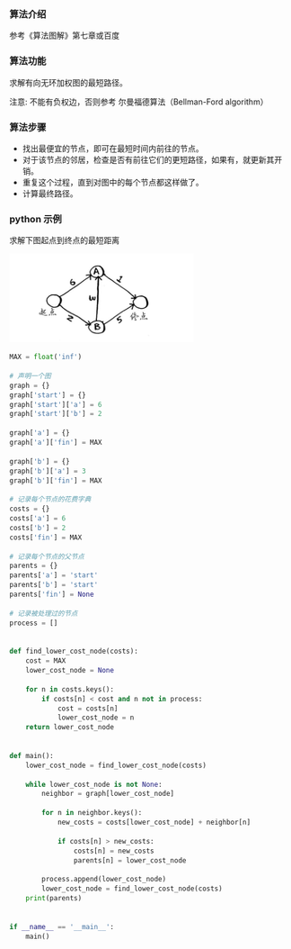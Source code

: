

### 算法介绍
参考《算法图解》第七章或百度

### 算法功能
求解有向无环加权图的最短路径。

注意: 不能有负权边，否则参考 尔曼福德算法（Bellman-Ford algorithm）

### 算法步骤
- 找出最便宜的节点，即可在最短时间内前往的节点。 
- 对于该节点的邻居，检查是否有前往它们的更短路径，如果有，就更新其开销。 
- 重复这个过程，直到对图中的每个节点都这样做了。 
- 计算最终路径。

### python 示例

求解下图起点到终点的最短距离

![](../../images/微信截图_20200519215300.png)


```python
MAX = float('inf')

# 声明一个图
graph = {}
graph['start'] = {}
graph['start']['a'] = 6
graph['start']['b'] = 2

graph['a'] = {}
graph['a']['fin'] = MAX

graph['b'] = {}
graph['b']['a'] = 3
graph['b']['fin'] = MAX

# 记录每个节点的花费字典
costs = {}
costs['a'] = 6
costs['b'] = 2
costs['fin'] = MAX

# 记录每个节点的父节点
parents = {}
parents['a'] = 'start'
parents['b'] = 'start'
parents['fin'] = None

# 记录被处理过的节点
process = []


def find_lower_cost_node(costs):
	cost = MAX
	lower_cost_node = None

	for n in costs.keys():
		if costs[n] < cost and n not in process:
			cost = costs[n]
			lower_cost_node = n
	return lower_cost_node


def main():
	lower_cost_node = find_lower_cost_node(costs)

	while lower_cost_node is not None:
		neighbor = graph[lower_cost_node]

		for n in neighbor.keys():
			new_costs = costs[lower_cost_node] + neighbor[n]

			if costs[n] > new_costs:
				costs[n] = new_costs
				parents[n] = lower_cost_node

		process.append(lower_cost_node)
		lower_cost_node = find_lower_cost_node(costs)
	print(parents)
	

if __name__ == '__main__':
	main()
```
